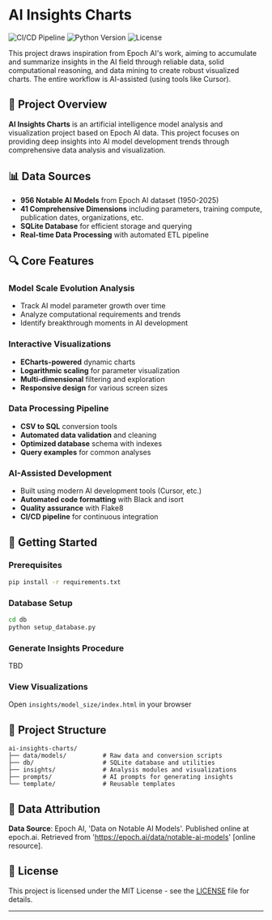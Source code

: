 # AI Insights Charts

![CI/CD Pipeline](https://github.com/aidoge-lab/ai-insights-charts/workflows/CI/CD%20Pipeline/badge.svg)
![Python Version](https://img.shields.io/badge/python-3.8%2B-blue)
![License](https://img.shields.io/badge/license-MIT-green)

This project draws inspiration from Epoch AI's work, aiming to accumulate and summarize insights in the AI field through reliable data, solid computational reasoning, and data mining to create robust visualized charts. The entire workflow is AI-assisted (using tools like Cursor).

## 🎯 Project Overview

**AI Insights Charts** is an artificial intelligence model analysis and visualization project based on Epoch AI data. This project focuses on providing deep insights into AI model development trends through comprehensive data analysis and visualization.

## 📊 Data Sources

- **956 Notable AI Models** from Epoch AI dataset (1950-2025)
- **41 Comprehensive Dimensions** including parameters, training compute, publication dates, organizations, etc.
- **SQLite Database** for efficient storage and querying
- **Real-time Data Processing** with automated ETL pipeline

## 🔍 Core Features

### Model Scale Evolution Analysis
- Track AI model parameter growth over time
- Analyze computational requirements and trends
- Identify breakthrough moments in AI development

### Interactive Visualizations
- **ECharts-powered** dynamic charts
- **Logarithmic scaling** for parameter visualization
- **Multi-dimensional** filtering and exploration
- **Responsive design** for various screen sizes

### Data Processing Pipeline
- **CSV to SQL** conversion tools
- **Automated data validation** and cleaning
- **Optimized database** schema with indexes
- **Query examples** for common analyses

### AI-Assisted Development
- Built using modern AI development tools (Cursor, etc.)
- **Automated code formatting** with Black and isort
- **Quality assurance** with Flake8
- **CI/CD pipeline** for continuous integration

## 🚀 Getting Started

### Prerequisites
```bash
pip install -r requirements.txt
```

### Database Setup
```bash
cd db
python setup_database.py
```

### Generate Insights Procedure
TBD

### View Visualizations
Open `insights/model_size/index.html` in your browser

## 📁 Project Structure

```
ai-insights-charts/
├── data/models/          # Raw data and conversion scripts
├── db/                   # SQLite database and utilities
├── insights/             # Analysis modules and visualizations
├── prompts/              # AI prompts for generating insights
└── template/             # Reusable templates
```

## 📝 Data Attribution

**Data Source**: Epoch AI, 'Data on Notable AI Models'. Published online at epoch.ai. Retrieved from 'https://epoch.ai/data/notable-ai-models' [online resource].

## 📄 License

This project is licensed under the MIT License - see the [LICENSE](LICENSE) file for details.

---
